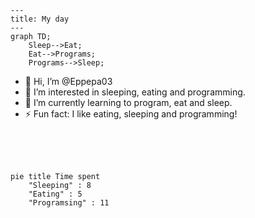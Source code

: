 

<!---
- 💞️ I’m looking to collaborate on ...
- 📫 How to reach me ...
- 😄 Pronouns: ...

Eppepa03/Eppepa03 is a ✨ special ✨ repository because its `README.md` (this file) appears on your GitHub profile.
You can click the Preview link to take a look at your changes.
--->

```mermaid
---
title: My day
---
graph TD;
    Sleep-->Eat;
    Eat-->Programs;
    Programs-->Sleep;
```
- 👋 Hi, I’m @Eppepa03
- 👀 I’m interested in sleeping, eating and programming.
- 🌱 I’m currently learning to program, eat and sleep.
- ⚡ Fun fact: I like eating, sleeping and programming!
</br>
</br>
</br>

```mermaid
pie title Time spent
    "Sleeping" : 8
    "Eating" : 5
    "Programsing" : 11
```
